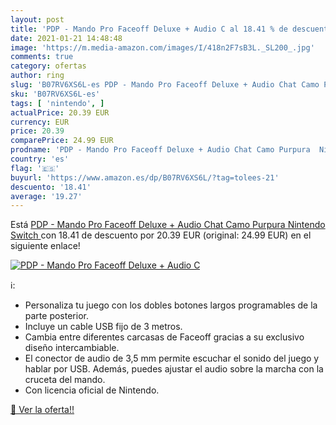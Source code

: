 ```yaml
---
layout: post
title: 'PDP - Mando Pro Faceoff Deluxe + Audio C al 18.41 % de descuento'
date: 2021-01-21 14:48:48
image: 'https://m.media-amazon.com/images/I/418n2F7sB3L._SL200_.jpg'
comments: true
category: ofertas
author: ring
slug: 'B07RV6XS6L-es PDP - Mando Pro Faceoff Deluxe + Audio Chat Camo Purpura...'
sku: 'B07RV6XS6L-es'
tags: [ 'nintendo', ]
actualPrice: 20.39 EUR
currency: EUR
price: 20.39
comparePrice: 24.99 EUR
prodname: 'PDP - Mando Pro Faceoff Deluxe + Audio Chat Camo Purpura  Nintendo Switch '
country: 'es'
flag: '🇪🇸'
buyurl: 'https://www.amazon.es/dp/B07RV6XS6L/?tag=tolees-21'
descuento: '18.41'
average: '19.27'
---
```


Está [PDP - Mando Pro Faceoff Deluxe + Audio Chat Camo Purpura  Nintendo Switch ](https://www.amazon.es/dp/B07RV6XS6L/?tag=tolees-21) con 18.41 de descuento por 20.39 EUR (original: 24.99 EUR) en el siguiente enlace!

[![PDP - Mando Pro Faceoff Deluxe + Audio C](https://m.media-amazon.com/images/I/418n2F7sB3L._SL200_.jpg)](https://www.amazon.es/dp/B07RV6XS6L/?tag=tolees-21)

ℹ️:

- Personaliza tu juego con los dobles botones largos programables de la parte posterior.
- Incluye un cable USB fijo de 3 metros.
- Cambia entre diferentes carcasas de Faceoff gracias a su exclusivo diseño intercambiable.
- El conector de audio de 3,5 mm permite escuchar el sonido del juego y hablar por USB. Además, puedes ajustar el audio sobre la marcha con la cruceta del mando.
- Con licencia oficial de Nintendo.

[🛒 Ver la oferta!!](https://www.amazon.es/dp/B07RV6XS6L/?tag=tolees-21)
